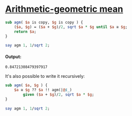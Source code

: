 [1]: http://rosettacode.org/wiki/Arithmetic-geometric_mean

# [Arithmetic-geometric mean][1]

```perl
sub agm( $a is copy, $g is copy ) {
    ($a, $g) = ($a + $g)/2, sqrt $a * $g until $a ≅ $g;
    return $a;
}
 
say agm 1, 1/sqrt 2;
```

#### Output:
```
0.84721308479397917
```


It's also possible to write it recursively:

```perl
sub agm( $a, $g ) {
    $a ≅ $g ?? $a !! agm(|@$_)
        given ($a + $g)/2, sqrt $a * $g;
}
 
say agm 1, 1/sqrt 2;
```